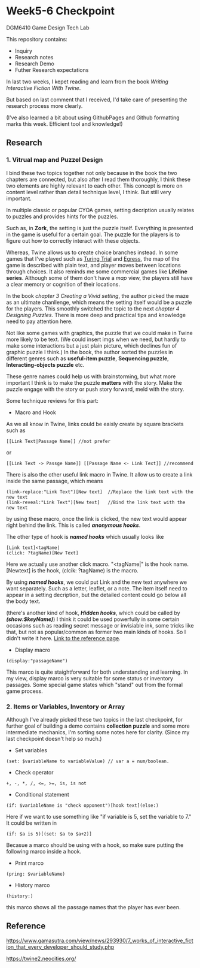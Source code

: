 # Week5-6 Checkpoint

DGM6410 Game Design Tech Lab

This repository contains:


-  Inquiry
-  Research notes
-  Research Demo
-  Futher Research expectations

In last two weeks, I kepet reading and learn from the book *Writing Interactive Fiction With Twine*. 

But based on last comment that I received, I'd take care of presenting the research process more clearly.

(I've also learned a bit about using GithubPages and Github formatting marks this week. Efficient tool and knowledge!)

## Research

### 1. Vitrual map and Puzzel Design 
I bind these two topics together not only because in the book the two chapters are connected, but also after I read them thoroughly, I think these two elements are highly relevant to each other. This concept is more on content level rather than detail technique level, I think. But still very important.

In multiple classic or popular CYOA games, setting decription usually relates to puzzles and provides hints for the puzzles.

Such as, in **Zork**, the setting is just the puzzle itself. Everything is presented in the game is useful for a certain goal. The puzzle for the players is to figure out how to correctly interact with these objects.

Whereas, Twine allows us to create choice branches instead. In some games that I've played such as [
Turing Trial](https://rtgrl.itch.io/turing-trial) and [Egress](https://thealeks.itch.io/egress), the map of the game is described with plain text, and player moves between locations through choices. It also reminds me some commercial games like **Lifeline series**. Although some of them don't have a *map* view, the players still have a clear memory or cognition of their locations.

In the book *chapter 3 Creating a Vivid setting*, the author picked the maze as an ultimate chanllenge, which means the setting itself would be a puzzle for the players. This smoothly switched the topic to the next *chapter 4 Designing Puzzles*. There is more deep and practical tips and knowledge need to pay attention here.

Not like some games with graphics, the puzzle that we could make in Twine more likely to be text. (We could insert imgs when we need, but hardly to make some interactions but a just plain picture, which declines fun of graphic puzzle I think.) In the book, the author sorted the puzzles in different genres such as **useful-item puzzle**, **Sequencing puzzle**, **Interacting-objects puzzle** etc.

These genre names could help us with brainstorming, but what more important I think is to make the puzzle **matters** with the story. Make the puzzle engage with the story or push story forward, meld with the story.

Some technique reviews for this part:

- Macro and Hook

As we all know in Twine, links could be eaisly create by square brackets such as
```
[[Link Text|Passage Name]] //not prefer
```
or
```
[[Link Text -> Passge Name]] [[Passage Name <- Link Text]] //recommend 
```
There is also the other useful link macro in Twine. It allow us to create a link inside the same passage, which means
```
(link-replace:"Link Text")[New text]  //Replace the link text with the new text
(link-reveal:"Link Text")[New text]   //Bind the link text with the new text
```
by using these macro, once the link is clicked, the new text would appear right behind the link. This is called **_anonymous hooks_**.

The other type of hook is **_named hooks_** which usually looks like
```
[Link text]<tagName|
(click: ?tagName)[New Text]
```
Here we actually use another click macro. "<tagName|" is the hook name. [Newtext] is the hook, (clcik: ?tagName) is the macro.

By using **_named hooks_**, we could put Link and the new text anywhere we want separately. Such as a letter, leaflet, or a note. The item itself need to appear in a setting decription, but the detailed content could go below all the body text.

(there's another kind of hook, **_Hidden hooks_**, which could be called by **_(show:$keyName)_**) I think it could be used powerfully in some certain occasions such as reading secret message or invisiable ink, some tricks like that, but not as popular/common as former two main kinds of hooks. So I didn't write it here. [Link to the reference page](https://twine2.neocities.org/#markup_hidden-hook).

- Display macro

```
(display:"passageName")
```
This marco is quite staightforward for both understanding and learning. In my view, display marco is very suitable for some status or inventory passages. Some special game states which "stand" out from the formal game process.

### 2. Items or Variables, Inventory or Array

Although I've already picked these two topics in the last checkpoint, for further goal of building a demo contains **collection puzzle** and some more intermediate mechanics, I'm sorting some notes here for clarity. (Since my last checkpoint doesn't help so much.)

- Set variables
```
(set: $variableName to variableValue) // var a = num/boolean.
```
- Check operator
```
+, -, *, /, <=, >=, is, is not
```
- Conditional statement
```
(if: $variableName is "check opponent")[hook text](else:)
```
Here if we want to use something like "if variable is 5, set the variable to 7." It could be written in
```
(if: $a is 5)[(set: $a to $a+2)]
```
Becasue a marco should be using with a hook, so make sure putting the following marco inside a hook.
- Print marco
```
(pring: $variableName)
```
- History marco
```
(history:)
```
this marco shows all the passage names that the player has ever been.

## Reference
https://www.gamasutra.com/view/news/293930/7_works_of_interactive_fiction_that_every_developer_should_study.php

https://twine2.neocities.org/
